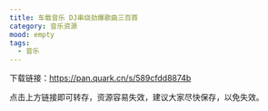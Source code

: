 ```yaml
---
title: 车载音乐 DJ串烧劲爆歌曲三百首
category: 音乐资源
mood: empty
tags:
  - 音乐
---
```





下载链接：https://pan.quark.cn/s/589cfdd8874b







点击上方链接即可转存，资源容易失效，建议大家尽快保存，以免失效。


